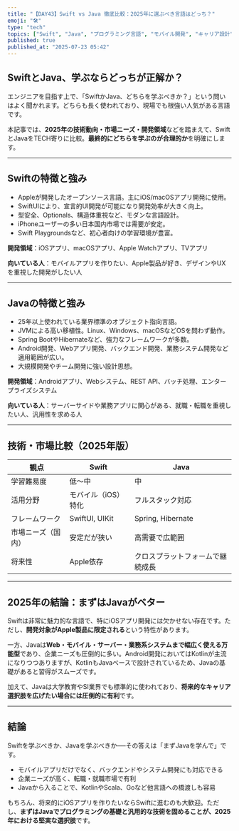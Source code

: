 ```yaml
---
title: "【DAY43】Swift vs Java 徹底比較：2025年に選ぶべき言語はどっち？"
emoji: "🛠"
type: "tech"
topics: ["Swift", "Java", "プログラミング言語", "モバイル開発", "キャリア設計"]
published: true
published_at: "2025-07-23 05:42"
---
```


## SwiftとJava、学ぶならどっちが正解か？

エンジニアを目指す上で、「SwiftかJava、どちらを学ぶべきか？」という問いはよく聞かれます。どちらも長く使われており、現場でも根強い人気がある言語です。

本記事では、**2025年の技術動向・市場ニーズ・開発領域**などを踏まえて、SwiftとJavaをTECH寄りに比較。**最終的にどちらを学ぶのが合理的か**を明確にします。

---

## Swiftの特徴と強み

- Appleが開発したオープンソース言語。主にiOS/macOSアプリ開発に使用。
- SwiftUIにより、宣言的UI開発が可能になり開発効率が大きく向上。
- 型安全、Optionals、構造体重視など、モダンな言語設計。
- iPhoneユーザーの多い日本国内市場では需要が安定。
- Swift Playgroundsなど、初心者向けの学習環境が豊富。

**開発領域**：iOSアプリ、macOSアプリ、Apple Watchアプリ、TVアプリ

**向いている人**：モバイルアプリを作りたい、Apple製品が好き、デザインやUXを重視した開発がしたい人

---

## Javaの特徴と強み

- 25年以上使われている業界標準のオブジェクト指向言語。
- JVMによる高い移植性。Linux、Windows、macOSなどOSを問わず動作。
- Spring BootやHibernateなど、強力なフレームワークが多数。
- Android開発、Webアプリ開発、バックエンド開発、業務システム開発など適用範囲が広い。
- 大規模開発やチーム開発に強い設計思想。

**開発領域**：Androidアプリ、Webシステム、REST API、バッチ処理、エンタープライズシステム

**向いている人**：サーバーサイドや業務アプリに関心がある、就職・転職を重視したい人、汎用性を求める人

---

## 技術・市場比較（2025年版）

| 観点 | Swift | Java |
|------|-------|------|
| 学習難易度 | 低〜中 | 中 |
| 活用分野 | モバイル（iOS）特化 | フルスタック対応 |
| フレームワーク | SwiftUI, UIKit | Spring, Hibernate |
| 市場ニーズ（国内） | 安定だが狭い | 高需要で広範囲 |
| 将来性 | Apple依存 | クロスプラットフォームで継続成長 |

---

## 2025年の結論：まずは**Java**がベター

Swiftは非常に魅力的な言語で、特にiOSアプリ開発には欠かせない存在です。ただし、**開発対象がApple製品に限定される**という特性があります。

一方、Javaは**Web・モバイル・サーバー・業務系システムまで幅広く使える万能型**であり、企業ニーズも圧倒的に多い。Android開発においてはKotlinが主流になりつつありますが、KotlinもJavaベースで設計されているため、Javaの基礎があると習得がスムーズです。

加えて、Javaは大学教育やSI業界でも標準的に使われており、**将来的なキャリア選択肢を広げたい場合には圧倒的に有利**です。

---

## 結論

Swiftを学ぶべきか、Javaを学ぶべきか──その答えは「まずJavaを学んで」です。

- モバイルアプリだけでなく、バックエンドやシステム開発にも対応できる
- 企業ニーズが高く、転職・就職市場で有利
- Javaから入ることで、KotlinやScala、Goなど他言語への橋渡しも容易

もちろん、将来的にiOSアプリを作りたいならSwiftに進むのも大歓迎。ただし、**まずはJavaでプログラミングの基礎と汎用的な技術を固めることが、2025年における堅実な選択肢**です。

<!-- redeploy trigger -->
